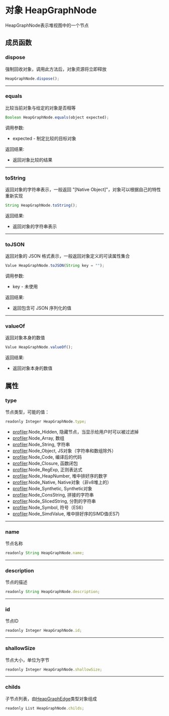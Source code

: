 # 对象 HeapGraphNode
HeapGraphNode表示堆视图中的一个节点

## 成员函数
        
### dispose
强制回收对象，调用此方法后，对象资源将立即释放
```JavaScript
HeapGraphNode.dispose();
```

--------------------------
### equals
比较当前对象与给定的对象是否相等
```JavaScript
Boolean HeapGraphNode.equals(object expected);
```

调用参数:
* expected - 制定比较的目标对象

返回结果:
* 返回对象比较的结果

--------------------------
### toString
返回对象的字符串表示，一般返回 "[Native Object]"，对象可以根据自己的特性重新实现
```JavaScript
String HeapGraphNode.toString();
```

返回结果:
* 返回对象的字符串表示

--------------------------
### toJSON
返回对象的 JSON 格式表示，一般返回对象定义的可读属性集合
```JavaScript
Value HeapGraphNode.toJSON(String key = "");
```

调用参数:
* key - 未使用

返回结果:
* 返回包含可 JSON 序列化的值

--------------------------
### valueOf
返回对象本身的数值
```JavaScript
Value HeapGraphNode.valueOf();
```

返回结果:
* 返回对象本身的数值

## 属性
        
### type
节点类型，可能的值：
```JavaScript
readonly Integer HeapGraphNode.type;
```

- [profiler](../../module/ifs/profiler.md).Node_Hidden,         隐藏节点，当显示给用户时可以被过滤掉
- [profiler](../../module/ifs/profiler.md).Node_Array,          数组
- [profiler](../../module/ifs/profiler.md).Node_String,         字符串
- [profiler](../../module/ifs/profiler.md).Node_Object,         JS对象（字符串和数组除外）
- [profiler](../../module/ifs/profiler.md).Node_Code,           编译后的代码
- [profiler](../../module/ifs/profiler.md).Node_Closure,        函数闭包
- [profiler](../../module/ifs/profiler.md).Node_RegExp,         正则表达式
- [profiler](../../module/ifs/profiler.md).Node_HeapNumber,     堆中排好序的数字
- [profiler](../../module/ifs/profiler.md).Node_Native,         Native对象（非v8堆上的）
- [profiler](../../module/ifs/profiler.md).Node_Synthetic,      Synthetic对象
- [profiler](../../module/ifs/profiler.md).Node_ConsString,     拼接的字符串
- [profiler](../../module/ifs/profiler.md).Node_SlicedString,   分割的字符串
- [profiler](../../module/ifs/profiler.md).Node_Symbol,         符号（ES6）
- [profiler](../../module/ifs/profiler.md).Node_SimdValue,      堆中排好序的SIMD值(ES7)

--------------------------
### name
节点名称
```JavaScript
readonly String HeapGraphNode.name;
```

--------------------------
### description
节点的描述
```JavaScript
readonly String HeapGraphNode.description;
```

--------------------------
### id
节点ID
```JavaScript
readonly Integer HeapGraphNode.id;
```

--------------------------
### shallowSize
节点大小，单位为字节
```JavaScript
readonly Integer HeapGraphNode.shallowSize;
```

--------------------------
### childs
子节点列表，由[HeapGraphEdge](HeapGraphEdge.md)类型对象组成
```JavaScript
readonly List HeapGraphNode.childs;
```

